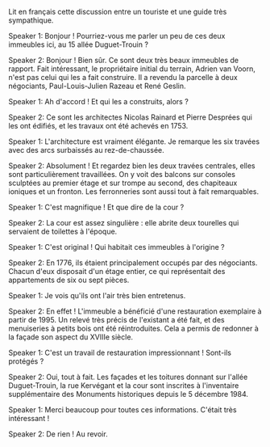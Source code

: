 Lit en français cette discussion entre un touriste et une guide très sympathique.

Speaker 1: Bonjour ! Pourriez-vous me parler un peu de ces deux immeubles ici, au 15 allée Duguet-Trouin ?

Speaker 2: Bonjour ! Bien sûr. Ce sont deux très beaux immeubles de rapport. Fait intéressant, le propriétaire initial du terrain, Adrien van Voorn, n'est pas celui qui les a fait construire. Il a revendu la parcelle à deux négociants, Paul-Louis-Julien Razeau et René Geslin.

Speaker 1: Ah d'accord ! Et qui les a construits, alors ?

Speaker 2: Ce sont les architectes Nicolas Rainard et Pierre Desprées qui les ont édifiés, et les travaux ont été achevés en 1753.

Speaker 1: L'architecture est vraiment élégante. Je remarque les six travées avec des arcs surbaissés au rez-de-chaussée.

Speaker 2: Absolument ! Et regardez bien les deux travées centrales, elles sont particulièrement travaillées. On y voit des balcons sur consoles sculptées au premier étage et sur trompe au second, des chapiteaux ioniques et un fronton. Les ferronneries sont aussi tout à fait remarquables.

Speaker 1: C'est magnifique ! Et que dire de la cour ?

Speaker 2: La cour est assez singulière : elle abrite deux tourelles qui servaient de toilettes à l'époque.

Speaker 1: C'est original ! Qui habitait ces immeubles à l'origine ?

Speaker 2: En 1776, ils étaient principalement occupés par des négociants. Chacun d'eux disposait d'un étage entier, ce qui représentait des appartements de six ou sept pièces.

Speaker 1: Je vois qu'ils ont l'air très bien entretenus.

Speaker 2: En effet ! L'immeuble a bénéficié d'une restauration exemplaire à partir de 1995. Un relevé très précis de l'existant a été fait, et des menuiseries à petits bois ont été réintroduites. Cela a permis de redonner à la façade son aspect du XVIIIe siècle.

Speaker 1: C'est un travail de restauration impressionnant ! Sont-ils protégés ?

Speaker 2: Oui, tout à fait. Les façades et les toitures donnant sur l'allée Duguet-Trouin, la rue Kervégant et la cour sont inscrites à l'inventaire supplémentaire des Monuments historiques depuis le 5 décembre 1984.

Speaker 1: Merci beaucoup pour toutes ces informations. C'était très intéressant !

Speaker 2: De rien ! Au revoir.